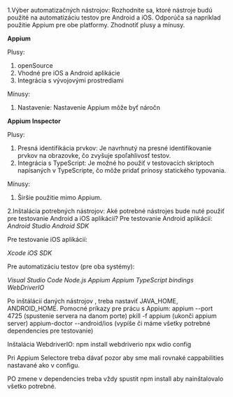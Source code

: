 1.Výber automatizačných nástrojov: Rozhodnite sa, ktoré nástroje budú použité na automatizáciu testov pre Android a iOS. Odporúča sa napríklad použitie Appium pre obe platformy. Zhodnotiť plusy a mínusy.

**Appium**

Plusy:
1.	openSource
2.	Vhodné pre iOS a Android aplikácie
4.	Integrácia s vývojovými prostrediami

Mínusy:
1.	Nastavenie: Nastavenie Appium môže byť náročn

**Appium Inspector**

Plusy:
1.	Presná identifikácia prvkov: Je navrhnutý na presné identifikovanie prvkov na obrazovke, čo zvyšuje spoľahlivosť testov.
2.	Integrácia s TypeScript: Je možné ho použiť v testovacích skriptoch napísaných v TypeScripte, čo môže pridať prínosy statického typovania.

Mínusy:
1.	Širšie použitie mimo Appium.

2.Inštalácia potrebných nástrojov:
Aké potrebné nástrojes bude nuté použiť pre testovanie Android a iOS aplikácií?
Pre testovanie Android aplikácií:
*Android Studio*
*Android SDK*

Pre testovanie iOS aplikácií:

*Xcode*
*iOS SDK*


Pre automatizáciu testov (pre oba systémy):

*Visual Studio Code*
*Node.js*
*Appium*
*Appium TypeScript bindings*
*WebDriverIO*



Po inštálácií daných nástrojov , treba nastaviť JAVA_HOME, ANDROID_HOME.
Pomocné príkazy pre prácu s Appium:
appium --port 4725 (spustenie servera na danom porte)
pkill -f appium (ukonči appium server)
appium-doctor --android/ios (vypíše či máme všetky potrebné dependencies pre testovanie)

Inštalácia WebdriverIO:
npm install webdriverio
npx wdio config

Pri Appium Selectore treba dávať pozor aby sme mali rovnaké cappabilities nastavané ako v configu.

PO zmene v dependencies treba vždy spustit npm install aby nainštalovalo všetko potrebné.

